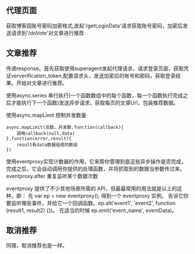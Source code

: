 ## 代理页面
获取博客园账号密码加密格式,发起'/getLoginData'请求获取账号密码，加密后发送请求到'/doVote'对文章进行推荐  
## 文章推荐
传递response。首先获取使用superagent发起代理请求，请求登录页面，获取凭证ververification_token,配置请求头，发送加密后的账号和密码，获取登录结果。开始对文章进行推荐。

使用async.series 串行执行(一个函数数组中的每个函数，每一个函数执行完成之后才能执行下一个函数)发送异步请求，获取每页的文章Url，包装推荐数据。 

使用async.mapLimit 控制并发数量 
```
async.mapLimit(总数，并发数,function(callback){
    调用callback(null,data)
},function(error,result){
    result有data数据组成的数组
})
```

使用eventproxy实现计数器的作用，它来帮你管理到底这些异步操作是否完成，完成之后，它会自动调用你提供的处理函数，并将抓取到的数据当参数传过来。
eventproxy.after 重复监听某个数据次数

eventproxy 提供了不少其他场景所需的 API，但最最常用的用法就是以上的这种，即：
先 var ep = new eventproxy(); 得到一个 eventproxy 实例。
告诉它你要监听哪些事件，并给它一个回调函数。ep.all('event1', 'event2', function (result1, result2) {})。
在适当的时候 ep.emit('event_name', eventData)。  
## 取消推荐
同理，取消推荐也是一样。